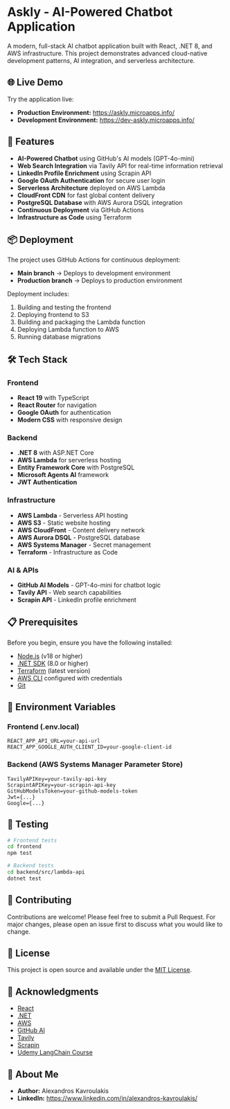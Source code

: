 # Askly - AI-Powered Chatbot Application

A modern, full-stack AI chatbot application built with React, .NET 8, and AWS infrastructure. This project demonstrates advanced cloud-native development patterns, AI integration, and serverless architecture.

## 🌐 Live Demo

Try the application live:

- **Production Environment:** https://askly.microapps.info/
- **Development Environment:** https://dev-askly.microapps.info/

## 🚀 Features

- **AI-Powered Chatbot** using GitHub's AI models (GPT-4o-mini)
- **Web Search Integration** via Tavily API for real-time information retrieval
- **LinkedIn Profile Enrichment** using Scrapin API
- **Google OAuth Authentication** for secure user login
- **Serverless Architecture** deployed on AWS Lambda
- **CloudFront CDN** for fast global content delivery
- **PostgreSQL Database** with AWS Aurora DSQL integration
- **Continuous Deployment** via GitHub Actions
- **Infrastructure as Code** using Terraform

## 📦 Deployment

The project uses GitHub Actions for continuous deployment:

- **Main branch** → Deploys to development environment
- **Production branch** → Deploys to production environment

Deployment includes:

1. Building and testing the frontend
2. Deploying frontend to S3
3. Building and packaging the Lambda function
4. Deploying Lambda function to AWS
5. Running database migrations

## 🛠️ Tech Stack

### Frontend

- **React 19** with TypeScript
- **React Router** for navigation
- **Google OAuth** for authentication
- **Modern CSS** with responsive design

### Backend

- **.NET 8** with ASP.NET Core
- **AWS Lambda** for serverless hosting
- **Entity Framework Core** with PostgreSQL
- **Microsoft Agents AI** framework
- **JWT Authentication**

### Infrastructure

- **AWS Lambda** - Serverless API hosting
- **AWS S3** - Static website hosting
- **AWS CloudFront** - Content delivery network
- **AWS Aurora DSQL** - PostgreSQL database
- **AWS Systems Manager** - Secret management
- **Terraform** - Infrastructure as Code

### AI & APIs

- **GitHub AI Models** - GPT-4o-mini for chatbot logic
- **Tavily API** - Web search capabilities
- **Scrapin API** - LinkedIn profile enrichment

## 📋 Prerequisites

Before you begin, ensure you have the following installed:

- [Node.js](https://nodejs.org/) (v18 or higher)
- [.NET SDK](https://dotnet.microsoft.com/) (8.0 or higher)
- [Terraform](https://www.terraform.io/) (latest version)
- [AWS CLI](https://aws.amazon.com/cli/) configured with credentials
- [Git](https://git-scm.com/)

## 🔐 Environment Variables

### Frontend (.env.local)

```
REACT_APP_API_URL=your-api-url
REACT_APP_GOOGLE_AUTH_CLIENT_ID=your-google-client-id
```

### Backend (AWS Systems Manager Parameter Store)

```
TavilyAPIKey=your-tavily-api-key
ScrapintAPIKey=your-scrapin-api-key
GitHubModelsToken=your-github-models-token
Jwt={...}
Google={...}
```

## 🧪 Testing

```bash
# Frontend tests
cd frontend
npm test

# Backend tests
cd backend/src/lambda-api
dotnet test
```

## 🤝 Contributing

Contributions are welcome! Please feel free to submit a Pull Request. For major changes, please open an issue first to discuss what you would like to change.

## 📄 License

This project is open source and available under the [MIT License](LICENSE).

## 🙏 Acknowledgments

- [React](https://reactjs.org/)
- [.NET](https://dotnet.microsoft.com/)
- [AWS](https://aws.amazon.com/)
- [GitHub AI](https://github.com/features/ai)
- [Tavily](https://tavily.com/)
- [Scrapin](https://scrapin.io/)
- [Udemy LangChain Course](https://www.udemy.com/course/langchain/learn/lecture/44651779#overview)

## 🔗 About Me

- **Author:** Alexandros Kavroulakis
- **LinkedIn:** https://www.linkedin.com/in/alexandros-kavroulakis/

